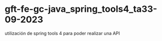 # gft-fe-gc-java_spring_tools4_ta33-09-2023
utilización de spring tools 4 para poder realizar una API 
